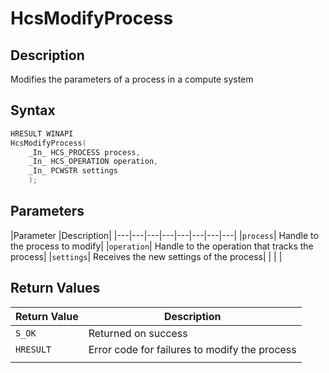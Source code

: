 # HcsModifyProcess

## Description
Modifies the parameters of a process in a compute system

## Syntax

```cpp
HRESULT WINAPI
HcsModifyProcess(
    _In_ HCS_PROCESS process,
    _In_ HCS_OPERATION operation,
    _In_ PCWSTR settings
    );
```

## Parameters
|Parameter     |Description|
|---|---|---|---|---|---|---|---| 
|`process`| Handle to the process to modify|
|`operation`| Handle to the operation that tracks the process|
|`settings`| Receives the new settings of the process|
|    |    | 



## Return Values
|Return Value | Description|
|---|---|
|`S_OK`| Returned on success|
|`HRESULT`|Error code for failures to modify the process|
|    |    | 